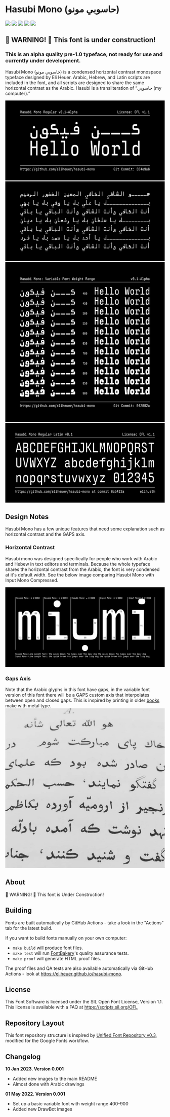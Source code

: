 # Hasubi Mono (حاسوبي مونو)

[![][Fontbakery]](https://eliheuer.github.io/hasubi-mono/fontbakery/fontbakery-report.html)
[![][Universal]](https://eliheuer.github.io/hasubi-mono/fontbakery/fontbakery-report.html)
[![][GF Profile]](https://eliheuer.github.io/hasubi-mono/fontbakery/fontbakery-report.html)
[![][Outline Correctness]](https://eliheuer.github.io/hasubi-mono/fontbakery/fontbakery-report.html)
[![][Shaping]](https://eliheuer.github.io/hasubi-mono/fontbakery/fontbakery-report.html)

[Fontbakery]: https://img.shields.io/endpoint?url=https%3A%2F%2Fraw.githubusercontent.com%2Feliheuer%2Fhasubi-mono%2Fgh-pages%2Fbadges%2Foverall.json
[GF Profile]: https://img.shields.io/endpoint?url=https%3A%2F%2Fraw.githubusercontent.com%2Feliheuer%2Fhasubi-mono%2Fgh-pages%2Fbadges%2FGoogleFonts.json
[Outline Correctness]: https://img.shields.io/endpoint?url=https%3A%2F%2Fraw.githubusercontent.com%2Feliheuer%2Fhasubi-mono%2Fgh-pages%2Fbadges%2FOutlineCorrectnessChecks.json
[Shaping]: https://img.shields.io/endpoint?url=https%3A%2F%2Fraw.githubusercontent.com%2Feliheuer%2Fhasubi-mono%2Fgh-pages%2Fbadges%2FShapingChecks.json
[Universal]: https://img.shields.io/endpoint?url=https%3A%2F%2Fraw.githubusercontent.com%2Feliheuer%2Fhasubi-mono%2Fgh-pages%2Fbadges%2FUniversal.json

## 🚧 WARNING! 🚧 This font is under construction!

### This is an alpha quality pre-1.0 typeface, not ready for use and currently under development.

Hasubi Mono (حاسوبي مونو) is a condensed horizontal contrast monospace typeface designed by Eli Heuer. Arabic, Hebrew, and Latin scripts are included in the font, and all scripts are designed to share the same horizontal contrast as the Arabic. Hasubi is a transliteration of “حاسوبي (my computer).”

![Sample Image](documentation/drawbot/wide-image-002.png)
![Sample Image](documentation/drawbot/wide-image-004.png)
![Sample Image](documentation/drawbot/square-image-002.png)
![Sample Image](documentation/drawbot/wide-image-001.png)

## Design Notes
Hasubi Mono has a few unique features that need some explanation such as horizontal contrast and the GAPS axis.

### Horizontal Contrast
Hasubi mono was designed specifically for people who work with Arabic and Hebew in text editors and terminals. Because the whole typeface shares the horizontal contrast from the Arabic, the font is very condensed at it's default width. See the below image comparing Hasubi Mono with Input Mono Compressed.

![Sample Image](documentation/drawbot/info-image-wide-001.png)

### Gaps Axis
Note that the Arabic glyphs in this font have gaps, in the variable font version of this font there will be a GAPS custom axis that interpolates between open and closed gaps. This is inspired by printing in older [books](https://archive.org/details/materialsforstud0000brow) make with metal type.
![Sample Image](documentation/refrence/browne.jpg)

## About

🚧 WARNING! 🚧 This font is Under Construction!

## Building

Fonts are built automatically by GitHub Actions - take a look in the "Actions" tab for the latest build.

If you want to build fonts manually on your own computer:

* `make build` will produce font files.
* `make test` will run [FontBakery](https://github.com/googlefonts/fontbakery)'s quality assurance tests.
* `make proof` will generate HTML proof files.

The proof files and QA tests are also available automatically via GitHub Actions - look at https://eliheuer.github.io/hasubi-mono.

## License

This Font Software is licensed under the SIL Open Font License, Version 1.1.
This license is available with a FAQ at
https://scripts.sil.org/OFL

## Repository Layout

This font repository structure is inspired by [Unified Font Repository v0.3](https://github.com/unified-font-repository/Unified-Font-Repository), modified for the Google Fonts workflow.

## Changelog

**10 Jan 2023. Version 0.001**
- Added new images to the main README
- Almost done with Arabic drawings

**01 May 2022. Version 0.001**
- Set up a basic variable font with weight range 400-900
- Added new DrawBot images

